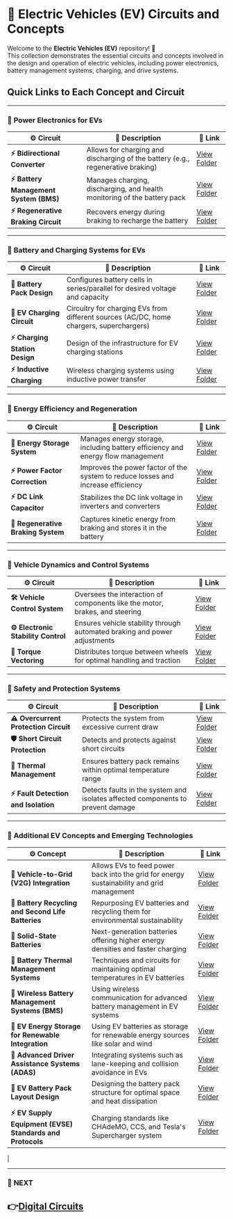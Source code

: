 # 🚗 Electric Vehicles (EV) Circuits and Concepts

Welcome to the **Electric Vehicles (EV)** repository! 🎉  
This collection demonstrates the essential circuits and concepts involved in the design and operation of electric vehicles, including power electronics, battery management systems, charging, and drive systems.

## Quick Links to Each Concept and Circuit

---

### 🔹 **Power Electronics for EVs**  

| ⚙️ Circuit                         | 📜 Description                                                                  | 🔗 Link                                              |
|------------------------------------|---------------------------------------------------------------------------------|-----------------------------------------------------|
| **⚡ Bidirectional Converter**      | Allows for charging and discharging of the battery (e.g., regenerative braking) | [View Folder](./Power_Electronics/Bidirectional_Converter) |
| **⚡ Battery Management System (BMS)**| Manages charging, discharging, and health monitoring of the battery pack       | [View Folder](./Power_Electronics/BMS)              |
| **⚡ Regenerative Braking Circuit** | Recovers energy during braking to recharge the battery                         | [View Folder](./Power_Electronics/Regenerative_Braking) |

---


### 🔹 **Battery and Charging Systems for EVs**  

| ⚙️ Circuit                         | 📜 Description                                                                  | 🔗 Link                                              |
|------------------------------------|---------------------------------------------------------------------------------|-----------------------------------------------------|
| **🔋 Battery Pack Design**         | Configures battery cells in series/parallel for desired voltage and capacity    | [View Folder](./Battery_Systems/Battery_Pack_Design) |
| **🔌 EV Charging Circuit**         | Circuitry for charging EVs from different sources (AC/DC, home chargers, superchargers) | [View Folder](./Battery_Systems/EV_Charging)        |
| **⚡ Charging Station Design**     | Design of the infrastructure for EV charging stations                          | [View Folder](./Battery_Systems/Charging_Station)    |
| **⚡ Inductive Charging**          | Wireless charging systems using inductive power transfer                       | [View Folder](./Battery_Systems/Inductive_Charging)  |

---

### 🔹 **Energy Efficiency and Regeneration**  

| ⚙️ Circuit                         | 📜 Description                                                                  | 🔗 Link                                              |
|------------------------------------|---------------------------------------------------------------------------------|-----------------------------------------------------|
| **🔋 Energy Storage System**       | Manages energy storage, including battery efficiency and energy flow management | [View Folder](./Energy_Efficiency/Energy_Storage)    |
| **⚡ Power Factor Correction**      | Improves the power factor of the system to reduce losses and increase efficiency| [View Folder](./Energy_Efficiency/Power_Factor_Correction) |
| **⚡ DC Link Capacitor**           | Stabilizes the DC link voltage in inverters and converters                      | [View Folder](./Energy_Efficiency/DC_Link_Capacitor) |
| **🔋 Regenerative Braking System** | Captures kinetic energy from braking and stores it in the battery               | [View Folder](./Energy_Efficiency/Regenerative_Braking) |

---

### 🔹 **Vehicle Dynamics and Control Systems**  

| ⚙️ Circuit                         | 📜 Description                                                                  | 🔗 Link                                              |
|------------------------------------|---------------------------------------------------------------------------------|-----------------------------------------------------|
| **🛠️ Vehicle Control System**      | Oversees the interaction of components like the motor, brakes, and steering     | [View Folder](./Control_Systems/Vehicle_Control)     |
| **⚙️ Electronic Stability Control**| Ensures vehicle stability through automated braking and power adjustments      | [View Folder](./Control_Systems/Electronic_Stability_Control) |
| **🚗 Torque Vectoring**            | Distributes torque between wheels for optimal handling and traction            | [View Folder](./Control_Systems/Torque_Vectoring)    |

---

### 🔹 **Safety and Protection Systems**  

| ⚙️ Circuit                         | 📜 Description                                                                  | 🔗 Link                                              |
|------------------------------------|---------------------------------------------------------------------------------|-----------------------------------------------------|
| **⚠️ Overcurrent Protection Circuit**| Protects the system from excessive current draw                                | [View Folder](./Safety_Systems/Overcurrent_Protection) |
| **🛡️ Short Circuit Protection**    | Detects and protects against short circuits                                     | [View Folder](./Safety_Systems/Short_Circuit_Protection) |
| **🔋 Thermal Management**          | Ensures battery pack remains within optimal temperature range                  | [View Folder](./Safety_Systems/Thermal_Management)   |
| **⚡ Fault Detection and Isolation**| Detects faults in the system and isolates affected components to prevent damage | [View Folder](./Safety_Systems/Fault_Detection)      |

---

### 🔹 **Additional EV Concepts and Emerging Technologies**

| ⚙️ Concept                          | 📜 Description                                                                  | 🔗 Link                                              |
|------------------------------------|---------------------------------------------------------------------------------|-----------------------------------------------------|
| **🔋 Vehicle-to-Grid (V2G) Integration** | Allows EVs to feed power back into the grid for energy sustainability and grid management | [View Folder](./Emerging_Technologies/V2G_Integration) |
| **🔋 Battery Recycling and Second Life Batteries** | Repurposing EV batteries and recycling them for environmental sustainability | [View Folder](./Emerging_Technologies/Battery_Recycling) |
| **🔋 Solid-State Batteries**        | Next-generation batteries offering higher energy densities and faster charging | [View Folder](./Emerging_Technologies/Solid_State_Batteries) |
| **🔋 Battery Thermal Management Systems** | Techniques and circuits for maintaining optimal temperatures in EV batteries | [View Folder](./Emerging_Technologies/Battery_Thermal_Management) |
| **🔋 Wireless Battery Management Systems (BMS)** | Using wireless communication for advanced battery management in EV systems | [View Folder](./Emerging_Technologies/Wireless_BMS) |
| **🔋 EV Energy Storage for Renewable Integration** | Using EV batteries as storage for renewable energy sources like solar and wind | [View Folder](./Emerging_Technologies/EV_Energy_Storage) |
| **🚗 Advanced Driver Assistance Systems (ADAS)** | Integrating systems such as lane-keeping and collision avoidance in EVs | [View Folder](./Emerging_Technologies/ADAS) |
| **🔋 EV Battery Pack Layout Design** | Designing the battery pack structure for optimal space and heat dissipation | [View Folder](./Emerging_Technologies/Battery_Pack_Layout) |
| **⚡ EV Supply Equipment (EVSE) Standards and Protocols** | Charging standards like CHAdeMO, CCS, and Tesla's Supercharger system | [View Folder](./Emerging_Technologies/EVSE_Standards) |
|

---

### 🔹 **NEXT**  
**👉[Digital Circuits](../Digital_Circuits)**  
---

